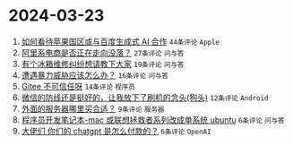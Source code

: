 # 2024-03-23

1. [如何看待苹果国区或与百度生成式 AI 合作](https://www.v2ex.com/t/1026254) `44条评论` `Apple`
1. [阿里系电商是否正在走向没落？](https://www.v2ex.com/t/1026269) `27条评论` `问与答`
1. [有个冰箱维修纠纷想请教下大家](https://www.v2ex.com/t/1026260) `19条评论` `问与答`
1. [遭遇暴力威胁应该怎么办？](https://www.v2ex.com/t/1026280) `16条评论` `问与答`
1. [Gitee 不可信任呀](https://www.v2ex.com/t/1026261) `14条评论` `程序员`
1. [微信的防线还是挺好的，让我放下了刷机的念头(狗头)](https://www.v2ex.com/t/1026262) `12条评论` `Android`
1. [外面的服务器哪里买合适？](https://www.v2ex.com/t/1026272) `9条评论` `服务器`
1. [程序员开发笔记本-mac 或联想拯救者系列改成单系统 ubuntu](https://www.v2ex.com/t/1026279) `6条评论` `问与答`
1. [大佬们 你们的 chatgpt 是怎么付款的？](https://www.v2ex.com/t/1026278) `6条评论` `OpenAI`
